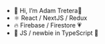 - 👋 Hi, I’m Adam Tretera🥱
- ⚛️ React / NextJS / Redux
- 🔥 Firebase / Firestore 💗
- 💛 JS / newbie in TypeScript 💚


<!---
Grixi/Grixi is a ✨ special ✨ repository because its `README.md` (this file) appears on your GitHub profile.
You can click the Preview link to take a look at your changes.
--->
